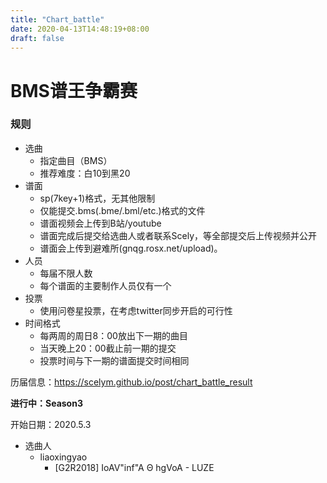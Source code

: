 ```yaml
---
title: "Chart_battle"
date: 2020-04-13T14:48:19+08:00
draft: false
---
```


# BMS谱王争霸赛
<!--more-->
### 规则
- 选曲
    - 指定曲目（BMS）
    - 推荐难度：白10到黑20
- 谱面
    - sp(7key+1)格式，无其他限制
    - 仅能提交.bms(.bme/.bml/etc.)格式的文件
    - 谱面视频会上传到B站/youtube
    - 谱面完成后提交给选曲人或者联系Scely，等全部提交后上传视频并公开
    - 谱面会上传到避难所(gnqg.rosx.net/upload)。
- 人员
    - 每届不限人数
    - 每个谱面的主要制作人员仅有一个
- 投票
    - 使用问卷星投票，在考虑twitter同步开启的可行性
- 时间格式
    - 每两周的周日8：00放出下一期的曲目
    - 当天晚上20：00截止前一期的提交
    - 投票时间与下一期的谱面提交时间相同


历届信息：https://scelym.github.io/post/chart_battle_result

__进行中：Season3__

开始日期：2020.5.3
- 选曲人
    - liaoxingyao
      - [G2R2018] IoAV"inf"A Θ hgVoA - LUZE
<!--hide>
- 预览视频
    - [bilibili](https://www.bilibili.com/video/BV1FQ4y1N7bt/)
    - [youtube](https://www.youtube.com/watch?v=d4fqAumQwZ0&list=PLoVkWZAryTbh1b3ldbvZ80DLd6RbFaNdL)
- 投票
    - https://www.wjx.cn/jq/73478959.aspx
- 下载
    - [04288](http://gnqg.rosx.net/upload/upload.cgi?get=04288)
    - [onedrive](https://cosmiccat-my.sharepoint.com/:f:/g/personal/hakula_cosmiccat_net/Erh1uQQ8-bpDrlkbjIJSNuIBlFtc18vJaC10-3kjbdQrCw?e=c3pzP8)